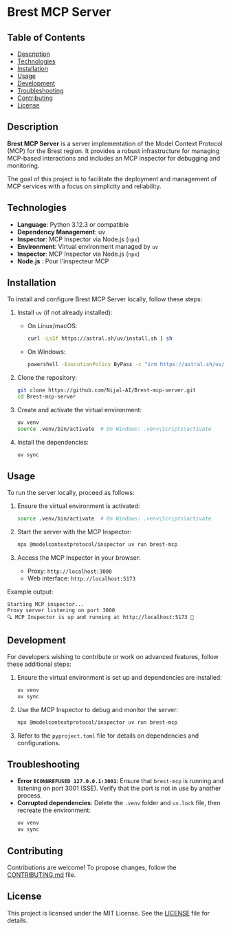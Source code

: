 # Brest MCP Server

## Table of Contents
- [Description](#description)
- [Technologies](#technologies)
- [Installation](#installation)
- [Usage](#usage)
- [Development](#development)
- [Troubleshooting](#troubleshooting)
- [Contributing](#contributing)
- [License](#license)

## Description
**Brest MCP Server** is a server implementation of the Model Context Protocol (MCP) for the Brest region. It provides a robust infrastructure for managing MCP-based interactions and includes an MCP inspector for debugging and monitoring.

The goal of this project is to facilitate the deployment and management of MCP services with a focus on simplicity and reliability.

## Technologies
- **Language**: Python 3.12.3 or compatible
- **Dependency Management**: uv
- **Inspector**: MCP Inspector via Node.js (`npx`)
- **Environment**: Virtual environment managed by `uv`
- **Inspector**: MCP Inspector via Node.js (`npx`)
- **Node.js** : Pour l'inspecteur MCP
## Installation
To install and configure Brest MCP Server locally, follow these steps:

1. Install `uv` (if not already installed):
    - On Linux/macOS:
        ```bash
        curl -LsSf https://astral.sh/uv/install.sh | sh
        ```
    - On Windows:
        ```bash
        powershell -ExecutionPolicy ByPass -c "irm https://astral.sh/uv/install.ps1 | iex"
        ```

2. Clone the repository:
    ```bash
    git clone https://github.com/Nijal-AI/Brest-mcp-server.git
    cd Brest-mcp-server
    ```

3. Create and activate the virtual environment:
    ```bash
    uv venv
    source .venv/bin/activate  # On Windows: .venv\Scripts\activate
    ```

4. Install the dependencies:
    ```bash
    uv sync
    ```

## Usage
To run the server locally, proceed as follows:

1. Ensure the virtual environment is activated:
    ```bash
    source .venv/bin/activate  # On Windows: .venv\Scripts\activate
    ```

2. Start the server with the MCP Inspector:
    ```bash
    npx @modelcontextprotocol/inspector uv run brest-mcp
    ```

3. Access the MCP Inspector in your browser:
    - Proxy: `http://localhost:3000`
    - Web interface: `http://localhost:5173`

Example output:
```
Starting MCP inspector...
Proxy server listening on port 3000
🔍 MCP Inspector is up and running at http://localhost:5173 🚀
```

## Development
For developers wishing to contribute or work on advanced features, follow these additional steps:

1. Ensure the virtual environment is set up and dependencies are installed:
    ```bash
    uv venv
    uv sync
    ```

2. Use the MCP Inspector to debug and monitor the server:
    ```bash
    npx @modelcontextprotocol/inspector uv run brest-mcp
    ```

3. Refer to the `pyproject.toml` file for details on dependencies and configurations.

## Troubleshooting
- **Error `ECONNREFUSED 127.0.0.1:3001`**: Ensure that `brest-mcp` is running and listening on port 3001 (SSE). Verify that the port is not in use by another process.
- **Corrupted dependencies**: Delete the `.venv` folder and `uv.lock` file, then recreate the environment:
    ```bash
    uv venv
    uv sync
    ```

## Contributing
Contributions are welcome! To propose changes, follow the [CONTRIBUTING.md](CONTRIBUTING.md) file.

## License
This project is licensed under the MIT License. See the [LICENSE](LICENSE) file for details.
